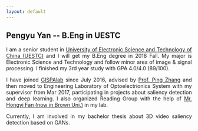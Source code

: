 ```yaml
---
layout: default
---
```

## Pengyu Yan -- B.Eng in UESTC

<p style="text-align:justify"> 
    I am a senior student in <a href="http://en.uestc.edu.cn/" >University of Electronic Science and Technology of China (UESTC)</a> and I will get my B.Eng degree in 2018 Fall. My major is Electronic Science and Technology and follow minor area of image &amp; signal processing. I finished my 3rd year study with GPA 4.0/4.0 (89/100).  
</p>
<p style="text-align:justify"> 
    I have joined <a href="http://gispalab.uestc.edu.cn/"  >GISPAlab</a> since July 2016, advised by <a href="http://yz.uestc.edu.cn/daoshijieshao/mentor.php?id=11316"  >Prof. Ping Zhang</a> and then moved to Engineering Laboratory of Optoelectrionics System with my supervisor from Mar 2017, participating in projects about saliency detection and deep learning. I  also organized Reading Group with the help of <a href="http://vision2.lems.brown.edu/graduateStudents/hongyi/Hongyi%20Fan.html"  >Mr. Hongyi Fan (now in Brown Uni.)</a> in my lab.
</p>

<p style="text-align:justify">
    Currently, I am involved in my bachelor thesis about 3D video saliency detection based on GANs.
</p>
